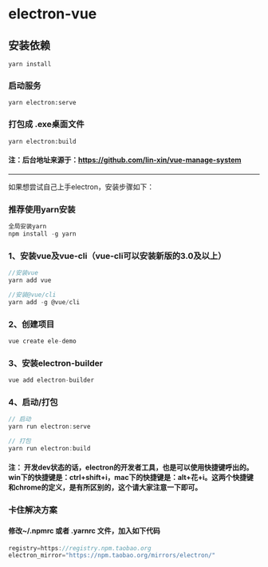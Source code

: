 # electron-vue

## 安装依赖
```
yarn install
```

### 启动服务
```
yarn electron:serve
```

### 打包成  .exe桌面文件
```
yarn electron:build
```


#### 注：后台地址来源于：https://github.com/lin-xin/vue-manage-system  

---------------------------------------------------------------------------------

如果想尝试自己上手electron，安装步骤如下：


### 推荐使用yarn安装
```js
全局安装yarn
npm install -g yarn

```

### 1、安装vue及vue-cli（vue-cli可以安装新版的3.0及以上）
```js
//安装vue
yarn add vue

//安装@vue/cli
yarn add -g @vue/cli
```

### 2、创建项目
```js
vue create ele-demo
```

### 3、安装electron-builder
```js
vue add electron-builder
```

### 4、启动/打包
```js
// 启动
yarn run electron:serve

// 打包
yarn run electron:build

```

#### 注： 开发dev状态的话，electron的开发者工具，也是可以使用快捷键呼出的。win下的快捷键是：ctrl+shift+i，mac下的快捷键是：alt+花+i。这两个快捷键和chrome的定义，是有所区别的，这个请大家注意一下即可。

### 卡住解决方案

#### 修改~/.npmrc 或者 .yarnrc 文件，加入如下代码

```js
registry=https://registry.npm.taobao.org
electron_mirror="https://npm.taobao.org/mirrors/electron/"
```
